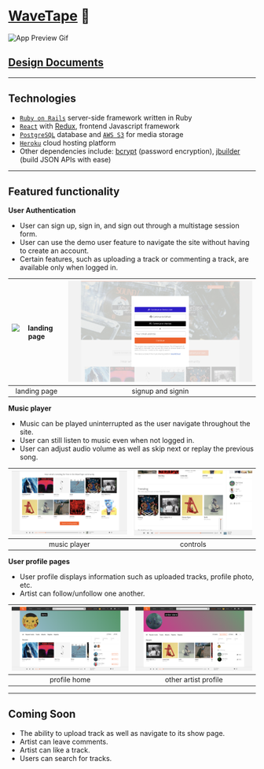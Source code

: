 # [WaveTape](https://wave-tape.herokuapp.com/#/) 🌊

![App Preview Gif](https://media.giphy.com/media/gJ1x4haDrVu5FysrNQ/giphy.gif)

## [Design Documents](https://github.com/tt954/wavetape/wiki)

***

## Technologies

+ [`Ruby on Rails`](https://rubyonrails.org/) server-side framework written in Ruby
+ [`React`](https://reactjs.org/) with [Redux](https://redux.js.org/), frontend Javascript framework
+ [`PostgreSQL`](https://www.postgresql.org/) database and [`AWS S3`](https://aws.amazon.com/s3/) for media storage
+ [`Heroku`](https://www.heroku.com/) cloud hosting platform
+ Other dependencies include: [bcrypt](https://www.npmjs.com/package/bcrypt) (password encryption), [jbuilder](https://github.com/rails/jbuilder) (build JSON APIs with ease)

***

## Featured functionality
**User Authentication**
+ User can sign up, sign in, and sign out through a multistage session form.
+ User can use the demo user feature to navigate the site without having to create an account. 
+ Certain features, such as uploading a track or commenting a track, are available only when logged in.

<img src="./readme_images/home.png" alt="landing page" width="400"/>  |  <img src="./readme_images/signin.png" alt="sign in" width="400"/>
:-------------------------:|:-------------------------:
landing page | signup and signin

**Music player**
+ Music can be played uninterrupted as the user navigate throughout the site.
+ User can still listen to music even when not logged in. 
+ User can adjust audio volume as well as skip next or replay the previous song.

<img src="./readme_images/musicplayer.png" alt="music player" width="400"/>  |  <img src="./readme_images/controls.png" alt="controls" width="400"/>
:-------------------------:|:-------------------------:
music player | controls

**User profile pages**
+ User profile displays information such as uploaded tracks, profile photo, etc.
+ Artist can follow/unfollow one another.

<img src="./readme_images/profile.png" alt="profile" width="400"/>  |  <img src="./readme_images/artistprofile.png" alt="artist profile" width="400"/>
:-------------------------:|:-------------------------:
profile home | other artist profile

***

## Coming Soon 
+ The ability to upload track as well as navigate to its show page.
+ Artist can leave comments.
+ Artist can like a track. 
+ Users can search for tracks.


